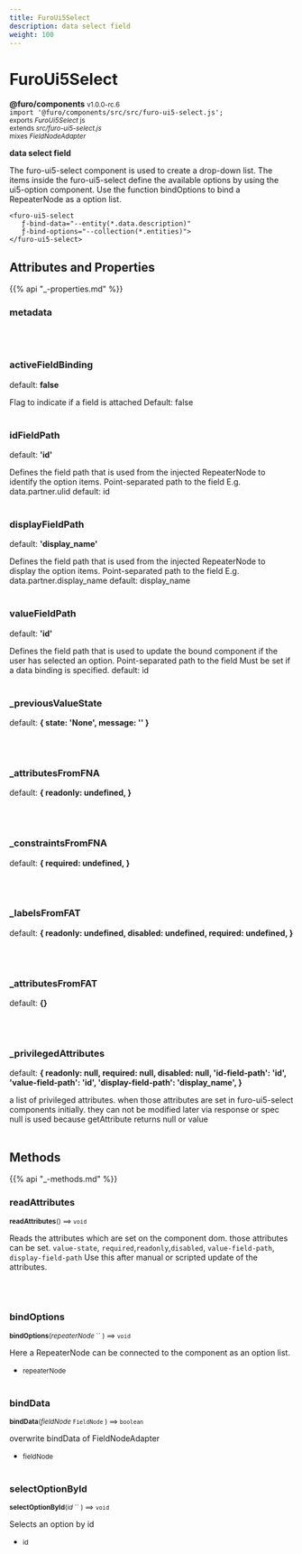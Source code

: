 ```yaml
---
title: FuroUi5Select
description: data select field
weight: 100
---
```


# FuroUi5Select

**@furo/components** <small>v1.0.0-rc.6</small>
<br>`import '@furo/components/src/src/furo-ui5-select.js';`<small>
<br>exports *FuroUi5Select* js
<br>extends *src/furo-ui5-select.js*
<br> mixes *FieldNodeAdapter*</small>


**data select field**

The furo-ui5-select component is used to create a drop-down list. The items inside the furo-ui5-select define
the available options by using the ui5-option component. Use the function bindOptions to bind a RepeaterNode as a option list.

```
<furo-ui5-select
   ƒ-bind-data="--entity(*.data.description)"
   ƒ-bind-options="--collection(*.entities)">
</furo-ui5-select>
```

## Attributes and Properties
{{% api "_-properties.md" %}}




















### **metadata**
</small>


<br><br>

### **activeFieldBinding**
default: **false**</small>

Flag to indicate if a field is attached
Default: false
<br><br>

### **idFieldPath**
default: **&#39;id&#39;**</small>

Defines the field path that is used from the injected RepeaterNode to identify the option items.
Point-separated path to the field
E.g. data.partner.ulid
default: id
<br><br>

### **displayFieldPath**
default: **&#39;display_name&#39;**</small>

Defines the field path that is used from the injected RepeaterNode to display the option items.
Point-separated path to the field
E.g. data.partner.display_name
default: display_name
<br><br>

### **valueFieldPath**
default: **&#39;id&#39;**</small>

Defines the field path that is used to update the bound component if the user has selected an option.
Point-separated path to the field
Must be set if a data binding is specified.
default: id
<br><br>


### **_previousValueState**
default: **{ state: &#39;None&#39;, message: &#39;&#39; }**</small>


<br><br>

### **_attributesFromFNA**
default: **{
      readonly: undefined,
    }**</small>


<br><br>

### **_constraintsFromFNA**
default: **{
      required: undefined,
    }**</small>


<br><br>

### **_labelsFromFAT**
default: **{
      readonly: undefined,
      disabled: undefined,
      required: undefined,
    }**</small>


<br><br>

### **_attributesFromFAT**
default: **{}**</small>


<br><br>

### **_privilegedAttributes**
default: **{
      readonly: null,
      required: null,
      disabled: null,
      &#39;id-field-path&#39;: &#39;id&#39;,
      &#39;value-field-path&#39;: &#39;id&#39;,
      &#39;display-field-path&#39;: &#39;display_name&#39;,
    }**</small>

a list of privileged attributes. when those attributes are set in furo-ui5-select components initially.
they can not be modified later via response or spec
null is used because getAttribute returns null or value
<br><br>



## Methods
{{% api "_-methods.md" %}}


### **readAttributes**
<small>**readAttributes**() ⟹ `void`</small>

Reads the attributes which are set on the component dom.
those attributes can be set. `value-state`, `required`,`readonly`,`disabled`, `value-field-path`, `display-field-path`
Use this after manual or scripted update of the attributes.

<br><br>

### **bindOptions**
<small>**bindOptions**(*repeaterNode* `` ) ⟹ `void`</small>

Here a RepeaterNode can be connected to the component as an option list.

- <small>repeaterNode </small>
<br><br>

### **bindData**
<small>**bindData**(*fieldNode* `FieldNode` ) ⟹ `boolean`</small>

overwrite bindData of FieldNodeAdapter

- <small>fieldNode </small>
<br><br>







### **selectOptionById**
<small>**selectOptionById**(*id* `` ) ⟹ `void`</small>

Selects an option by id

- <small>id </small>
<br><br>



















